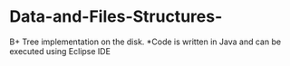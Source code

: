 # Data-and-Files-Structures-
B+ Tree implementation on the disk.
*Code is written in Java and can be executed using Eclipse IDE

